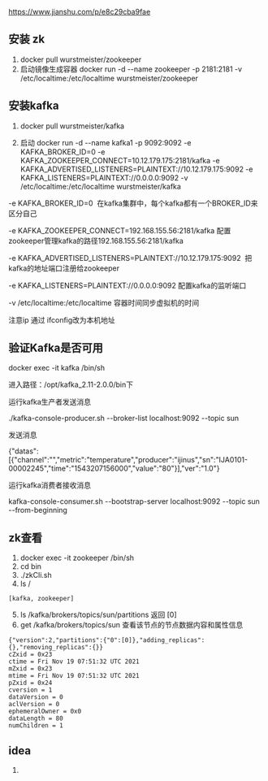 https://www.jianshu.com/p/e8c29cba9fae

## 安装 zk
1. docker pull wurstmeister/zookeeper
2. 启动镜像生成容器 docker run -d --name zookeeper -p 2181:2181 -v /etc/localtime:/etc/localtime wurstmeister/zookeeper

## 安装kafka
1. docker pull wurstmeister/kafka

2. 启动
docker run -d --name kafka1 -p 9092:9092 -e KAFKA_BROKER_ID=0 -e KAFKA_ZOOKEEPER_CONNECT=10.12.179.175:2181/kafka -e KAFKA_ADVERTISED_LISTENERS=PLAINTEXT://10.12.179.175:9092 -e KAFKA_LISTENERS=PLAINTEXT://0.0.0.0:9092 -v /etc/localtime:/etc/localtime wurstmeister/kafka

-e KAFKA_BROKER_ID=0  在kafka集群中，每个kafka都有一个BROKER_ID来区分自己

-e KAFKA_ZOOKEEPER_CONNECT=192.168.155.56:2181/kafka 配置zookeeper管理kafka的路径192.168.155.56:2181/kafka

-e KAFKA_ADVERTISED_LISTENERS=PLAINTEXT://10.12.179.175:9092  把kafka的地址端口注册给zookeeper

-e KAFKA_LISTENERS=PLAINTEXT://0.0.0.0:9092 配置kafka的监听端口

-v /etc/localtime:/etc/localtime 容器时间同步虚拟机的时间

注意ip 通过 ifconfig改为本机地址

## 验证Kafka是否可用

docker exec -it kafka /bin/sh

进入路径：/opt/kafka_2.11-2.0.0/bin下

运行kafka生产者发送消息

./kafka-console-producer.sh --broker-list localhost:9092 --topic sun

发送消息

{"datas":[{"channel":"","metric":"temperature","producer":"ijinus","sn":"IJA0101-00002245","time":"1543207156000","value":"80"}],"ver":"1.0"}


运行kafka消费者接收消息

kafka-console-consumer.sh --bootstrap-server localhost:9092 --topic sun --from-beginning

## zk查看
1. docker exec -it zookeeper /bin/sh
2. cd bin
3. ./zkCli.sh
4.  ls /
```
[kafka, zookeeper]
```
5. ls /kafka/brokers/topics/sun/partitions
    返回 [0]
6. get /kafka/brokers/topics/sun  查看该节点的节点数据内容和属性信息
```
{"version":2,"partitions":{"0":[0]},"adding_replicas":{},"removing_replicas":{}}
cZxid = 0x23
ctime = Fri Nov 19 07:51:32 UTC 2021
mZxid = 0x23
mtime = Fri Nov 19 07:51:32 UTC 2021
pZxid = 0x24
cversion = 1
dataVersion = 0
aclVersion = 0
ephemeralOwner = 0x0
dataLength = 80
numChildren = 1
```

## idea
1. 

